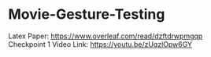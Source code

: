 # Movie-Gesture-Testing
Latex Paper: https://www.overleaf.com/read/dzftdrwpmgqp  
Checkpoint 1 Video Link: https://youtu.be/zUqzlOpw6GY
